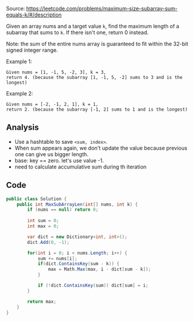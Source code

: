 Source: https://leetcode.com/problems/maximum-size-subarray-sum-equals-k/#/description

Given an array nums and a target value `k`, find the maximum length of a subarray that sums to `k`. If there isn't one, return 0 instead.

Note: the sum of the entire nums array is guaranteed to fit within the 32-bit signed integer range.

Example 1:
```
Given nums = [1, -1, 5, -2, 3], k = 3,
return 4. (because the subarray [1, -1, 5, -2] sums to 3 and is the longest)
```

Example 2:
```
Given nums = [-2, -1, 2, 1], k = 1,
return 2. (because the subarray [-1, 2] sums to 1 and is the longest)
```

## Analysis
* Use a hashtable to save `<sum, index>`. 
* When sum appears again, we don't update the value because previous one can give us bigger length.
* base: key == zero. let's use value -1. 
* need to calculate accumulative sum during th iteration

## Code

```c#
public class Solution {    
    public int MaxSubArrayLen(int[] nums, int k) {
        if (nums == null) return 0;
        
        int sum = 0;
        int max = 0;

        var dict = new Dictionary<int, int>();
        dict.Add(0, -1);

        for(int i = 0; i < nums.Length; i++) {
        	sum += nums[i];
        	if(dict.ContainsKey(sum - k)) {
        		max = Math.Max(max, i - dict[sum - k]);
        	}

        	if (!dict.ContainsKey(sum)) dict[sum] = i;
        }

        return max;
    }    
}
```
